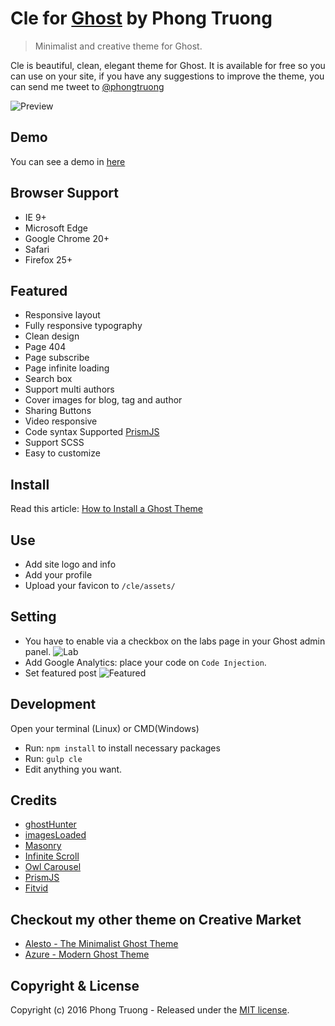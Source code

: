 # Cle for [Ghost](https://ghost.org) by Phong Truong
> Minimalist and creative theme for Ghost.

Cle is beautiful, clean, elegant theme for Ghost.  It is available for free so you can use on your site, if you have any suggestions to improve the theme, you can send me tweet to [@phongtruong](https://twitter/phongtruongg)

![Preview](http://i.imgur.com/nq7BXQ3.png)

## Demo
You can see a demo in [here](http://cle.marketica.co)

## Browser Support
* IE 9+
* Microsoft Edge
* Google Chrome 20+
* Safari
* Firefox 25+

## Featured
* Responsive layout
* Fully responsive typography
* Clean design
* Page 404
* Page subscribe
* Page infinite loading
* Search box
* Support multi authors
* Cover images for blog, tag and author
* Sharing Buttons
* Video responsive
* Code syntax Supported [PrismJS](http://prismjs.com)
* Support SCSS
* Easy to customize

## Install
Read this article: [How to Install a Ghost Theme](http://webdesign.tutsplus.com/tutorials/how-to-install-a-ghost-theme--cms-25431)

## Use
* Add site logo and info
* Add your profile
* Upload your favicon to `/cle/assets/`

## Setting
* You have to enable via a checkbox on the labs page in your Ghost admin panel.
![Lab](http://i.imgur.com/OuKtYcD.png)
* Add Google Analytics: place your code on `Code Injection`.
* Set featured post
![Featured](http://i.imgur.com/RIFzEEo.png)

## Development
Open your terminal (Linux) or CMD(Windows) 
* Run: `npm install` to install necessary packages
* Run: `gulp cle`
* Edit anything you want.

## Credits
* [ghostHunter](https://github.com/jamalneufeld/ghostHunter)
* [imagesLoaded](http://imagesloaded.desandro.com/)
* [Masonry](http://masonry.desandro.com/)
* [Infinite Scroll](https://github.com/infinite-scroll/infinite-scroll)
* [Owl Carousel](http://owlcarousel2.github.io/OwlCarousel2/)
* [PrismJS](http://prismjs.com/)
* [Fitvid](http://fitvidsjs.com/)

## Checkout my other theme on Creative Market
* [Alesto - The Minimalist Ghost Theme](https://creativemarket.com/phongtruong/701189-Alesto-The-Minimalist-Ghost-Theme)
* [Azure - Modern Ghost Theme](https://creativemarket.com/phongtruong/748618-Azure-Modern-Ghost-Theme)

## Copyright & License
Copyright (c) 2016 Phong Truong - Released under the [MIT license](https://github.com/phongtruongg/Cle/blob/master/LICENSE.md).
